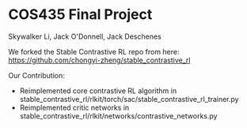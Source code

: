 # COS435 Final Project
Skywalker Li, Jack O'Donnell, Jack Deschenes

We forked the Stable Contrastive RL repo from here: https://github.com/chongyi-zheng/stable_contrastive_rl

Our Contribution:
- Reimplemented core contrastive RL algorithm in stable_contrastive_rl/rlkit/torch/sac/stable_contrastive_rl_trainer.py
- Reimplemented critic networks in stable_contrastive_rl/rlkit/networks/contrastive_networks.py
  
